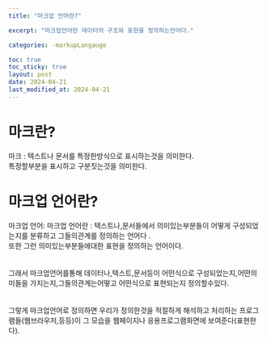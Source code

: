 ```yaml
---
title: "마크업 언어란?"

excerpt: "마크업언어란 데이터의 구조와 표현을 정의하는언어다."

categories: -markupLangauge

toc: true
toc_sticky: true
layout: post
date: 2024-04-21
last_modified_at: 2024-04-21
---
```



# 마크란?

마크 : 텍스트나 문서를 특정한방식으로 표시하는것을 의미한다.\
특정할부분을 표시하고 구분짓는것을 의미한다.


# 마크업 언어란?

마크업 언어: 마크업 언어란 : 텍스트나,문서들에서 의미있는부분들이 어떻게 구성되었는지를 분류하고 그들의관계를 정의하는 언어다 .\
또한 그런 의미있는부분들에대한 표현을 정의하는 언어이다.
\
\
\
그래서  마크업언어를통해 데이터나,텍스트,문서등이 어떤식으로 구성되었는지,어떤의미들을 가지는지,그들의관계는어떻고 어떤식으로 표현되는지 정의할수있다.
\
\
\
그렇게 마크업언어로 정의하면  우리가 정의한것을 적절하게 해석하고 처리하는 프로그램들(웹브라우저,등등)이 그 모습을 웹페이지나 응용프로그램화면에 보여준다(표현한다).

